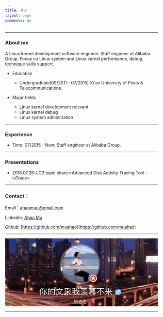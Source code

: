 ```yaml
---
title: 关于
layout: page
comments: no
---
```


---
### About me
A Linux kernel development software engineer. Staff engineer at Alibaba Group. 
Focus on Linux system and Linux kernel performance, debug, technique skills support. 

* Education
    * Undergraduate(09/2011 - 07/2015) Xi`an University of Posts & Telecommunications.

* Major fields
	* Linux kernel development relevant
	* Linux kernel debug
	* Linux system adminitration

---
### Experience
* Time: 07/2015 - Now: Staff engineer at Alibaba Group.

---
### Presentations
* 2018.07.26: LC3 topic share:<Advanced Disk Activity Tracing Tool - ioTrace>

----

### Contact：
Email：ahaomuu@gmail.com

Linkedin: [Ahao Mu](https://www.linkedin.com/in/ahao-mu-86072394/)

Github: [https://github.com/muahao](https://github.com/muahao)

----

[![新浪微博](../picture/jiangyi_weibo_picture.png)](https://weibo.com/muahao/home?wvr=5&lf=reg)

----

